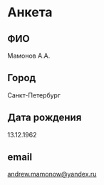 # Анкета

## ФИО

Мамонов А.А.

## Город

Санкт-Петербург

## Дата рождения

13.12.1962

## email

andrew.mamonow@yandex.ru
